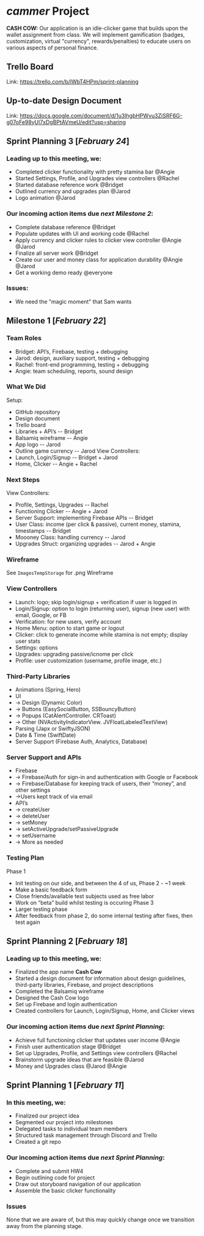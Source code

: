 # $cammer$ Project
**CASH COW:** Our application is an idle-clicker game that builds upon the wallet assignment from class. We will implement gamification (badges, customization, virtual "currency", rewards/penalties) to educate users on various aspects of personal finance.

## Trello Board
Link: https://trello.com/b/lWbT4HPm/sprint-planning

## Up-to-date Design Document
Link: https://docs.google.com/document/d/1u3lhgbHPWvu3ZiSRF6G-g07oFe98yUl7xDgBPtAVmeU/edit?usp=sharing

## Sprint Planning 3 [*February 24*]
### Leading up to this meeting, we:
- Completed clicker functionality with pretty stamina bar @Angie
- Started Settings, Profile, and Upgrades view controllers @Rachel
- Started database reference work @Bridget
- Outlined currency and upgrades plan @Jarod
- Logo animation @Jarod
### Our incoming action items due *next Milestone 2*:
- Complete database reference @Bridget
- Populate updates with UI and working code @Rachel
- Apply currency and clicker rules to clicker view controller @Angie @Jarod
- Finalize all server work @Bridget
- Create our user and money class for application durability @Angie @Jarod
- Get a working demo ready @everyone
### Issues:
- We need the "magic moment" that Sam wants


## Milestone 1 [*February 22*]
### Team Roles
- Bridget: API’s, Firebase, testing + debugging
- Jarod: design, auxiliary support, testing + debugging
- Rachel: front-end programming, testing + debugging
- Angie: team scheduling, reports, sound design

### What We Did
Setup: 
- GitHub repository
- Design document
- Trello board
- Libraries + API’s -- Bridget
- Balsamiq wireframe -- Angie
- App logo -- Jarod
- Outline game currency -- Jarod
View Controllers:
- Launch, Login/Signup -- Bridget + Jarod
- Home, Clicker -- Angie + Rachel

### Next Steps
View Controllers:
- Profile, Settings, Upgrades -- Rachel
- Functioning Clicker -- Angie + Jarod
- Server Support: implementing Firebase APIs -- Bridget
- User Class: income (per click & passive), current money, stamina, timestamps -- Bridget
- Moooney Class: handling currency -- Jarod
- Upgrades Struct: organizing upgrades -- Jarod + Angie

### Wireframe
See `ImagesTempStorage` for .png Wireframe

### View Controllers
- Launch: logo; skip login/signup + verification if user is logged in
- Login/Signup: option to login (returning user), signup (new user) with email, Google, or FB
- Verification: for new users, verify account
- Home Menu: option to start game or logout
- Clicker: click to generate income while stamina is not empty; display user stats
- Settings: options 
- Upgrades: upgrading passive/icnome per click
- Profile: user customization (username, profile image, etc.)

### Third-Party Libraries
- Animations (Spring, Hero)
- UI
- -> Design  (Dynamic Color)
- -> Buttons (EasySocialButton, SSBouncyButton)
- -> Popups (CatAlertController. CRToast)
- -> Other (NVActivityIndicatorView. JVFloatLabeledTextView)
- Parsing (Japx or SwiftyJSON)
- Date & Time (SwiftDate)
- Server Support (Firebase Auth, Analytics, Database)

### Server Support and APIs
- Firebase
- -> Firebase/Auth for sign-in and authentication with Google or Facebook
- -> Firebase/Database for keeping track of users, their “money”, and other settings
- ->Users kept track of via email
- API’s
- -> createUser
- -> deleteUser
- -> setMoney
- -> setActiveUpgrade/setPassiveUpgrade
- -> setUsername
- -> More as needed

### Testing Plan
Phase 1
- Init testing on our side, and between the 4 of us,
Phase 2 - ~1 week
- Make a basic feedback form
- Close friends/available test subjects used as free labor
- Work on “beta” build whilst testing is occuring
Phase 3
- Larger testing phase
- After feedback from phase 2, do some internal testing after fixes, then test again


## Sprint Planning 2 [*February 18*]
### Leading up to this meeting, we:
- Finalized the app name **Cash Cow**
- Started a design document for information about design guidelines, third-party libraries, Firebase, and project descriptions
- Completed the Balsamiq wireframe
- Designed the Cash Cow logo
- Set up Firebase and login authentication
- Created controllers for Launch, Login/Signup, Home, and Clicker views
### Our incoming action items due *next Sprint Planning*:
- Achieve full functioning clicker that updates user income @Angie
- Finish user authentication stage @Bridget
- Set up Upgrades, Profile, and Settings view controllers @Rachel
- Brainstorm upgrade ideas that are feasible @Jarod
- Money and Upgrades class @Jarod @Angie

## Sprint Planning 1 [*February 11*]
### In this meeting, we:
- Finalized our project idea
- Segmented our project into milestones
- Delegated tasks to individual team members
- Structured task management through Discord and Trello
- Created a git repo
### Our incoming action items due *next Sprint Planning*:
- Complete and submit HW4
- Begin outlining code for project
- Draw out storyboard navigation of our application
- Assemble the basic clicker functionality
### Issues
None that we are aware of, but this may quickly change once we transition away from the planning stage.

